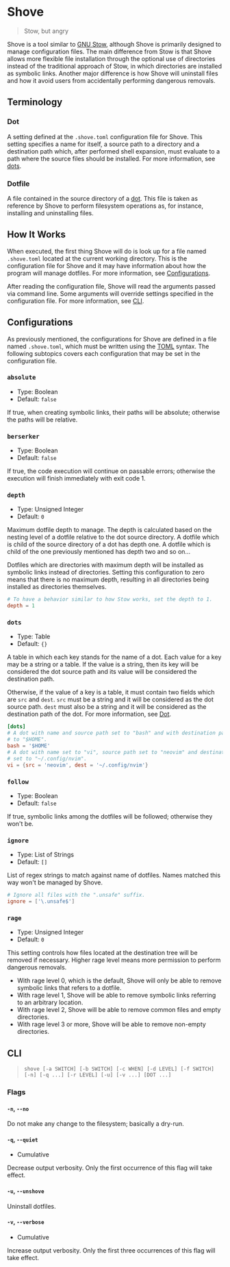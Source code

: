 # Shove

> Stow, but angry

Shove is a tool similar to [GNU Stow], although Shove is primarily
designed to manage configuration files. The main difference from Stow is that
Shove allows more flexible file installation through the optional use of
directories instead of the traditional approach of Stow, in which directories
are installed as symbolic links. Another major difference is how Shove will
uninstall files and how it avoid users from accidentally performing dangerous
removals.

## Terminology

### Dot

A setting defined at the `.shove.toml` configuration file for Shove. This
setting specifies a name for itself, a source path to a directory and a
destination path which, after performed shell expansion, must evaluate to a
path where the source files should be installed. For more information, see
[dots](#dots).

### Dotfile

A file contained in the source directory of a [dot](#dot). This file is taken
as reference by Shove to perform filesystem operations as, for instance,
installing and uninstalling files.

<!--TODO: Create subtopic for "tree" term.-->

## How It Works

When executed, the first thing Shove will do is look up for a file named
`.shove.toml` located at the current working directory. This is the
configuration file for Shove and it may have information about how the program
will manage dotfiles. For more information, see
[Configurations](#configurations).

After reading the configuration file, Shove will read the arguments passed via
command line. Some arguments will override settings specified in the
configuration file. For more information, see [CLI](#cli).

<!--TODO: Continue the explanation.-->

## Configurations

As previously mentioned, the configurations for Shove are defined in a file
named `.shove.toml`, which must be written using the [TOML] syntax. The
following subtopics covers each configuration that may be set in the
configuration file.

### `absolute`

- Type: Boolean
- Default: `false`

If true, when creating symbolic links, their paths will be absolute; otherwise
the paths will be relative.

### `berserker`

- Type: Boolean
- Default: `false`

If true, the code execution will continue on passable errors; otherwise the
execution will finish immediately with exit code 1.

### `depth`

- Type: Unsigned Integer
- Default: `0`

Maximum dotfile depth to manage. The depth is calculated based on the nesting
level of a dotfile relative to the dot source directory. A dotfile which is
child of the source directory of a dot has depth one. A dotfile which is
child of the one previously mentioned has depth two and so on...

Dotfiles which are directories with maximum depth will be installed as symbolic
links instead of directories. Setting this configuration to zero means that
there is no maximum depth, resulting in all directories being installed as
directories themselves.

```toml
# To have a behavior similar to how Stow works, set the depth to 1.
depth = 1
```

### `dots`

- Type: Table
- Default: `{}`

A table in which each key stands for the name of a dot. Each value for a key
may be a string or a table. If the value is a string, then its key will be
considered the dot source path and its value will be considered the destination
path.

Otherwise, if the value of a key is a table, it must contain two fields which
are `src` and `dest`. `src` must be a string and it will be considered as the
dot source path. `dest` must also be a string and it will be considered as the
destination path of the dot. For more information, see [Dot](#dot).

```toml
[dots]
# A dot with name and source path set to "bash" and with destination path set
# to "$HOME".
bash = '$HOME'
# A dot with name set to "vi", source path set to "neovim" and destination path
# set to "~/.config/nvim".
vi = {src = 'neovim', dest = '~/.config/nvim'}
```

### `follow`

- Type: Boolean
- Default: `false`

If true, symbolic links among the dotfiles will be followed; otherwise they
won't be.

### `ignore`

- Type: List of Strings
- Default: `[]`

List of regex strings to match against name of dotfiles. Names matched this way
won't be managed by Shove.

```toml
# Ignore all files with the ".unsafe" suffix.
ignore = ['\.unsafe$']
```

### `rage`

- Type: Unsigned Integer
- Default: `0`

This setting controls how files located at the destination tree will be
removed if necessary. Higher rage level means more permission to perform
dangerous removals.

- With rage level 0, which is the default, Shove will only be able to remove
  symbolic links that refers to a dotfile.
- With rage level 1, Shove will be able to remove symbolic links referring to
  an arbitrary location.
- With rage level 2, Shove will be able to remove common files and empty
  directories.
- With rage level 3 or more, Shove will be able to remove non-empty
  directories.

## CLI

> `shove [-a SWITCH] [-b SWITCH] [-c WHEN] [-d LEVEL] [-f SWITCH] [-n]
> [-q ...] [-r LEVEL] [-u] [-v ...] [DOT ...]`

### Flags

#### `-n`, `--no`

Do not make any change to the filesystem; basically a dry-run.

#### `-q`, `--quiet`

- Cumulative

Decrease output verbosity. Only the first occurrence of this flag will take
effect.

#### `-u`, `--unshove`

Uninstall dotfiles.

#### `-v`, `--verbose`

- Cumulative

Increase output verbosity. Only the first three occurrences of this flag will
take effect.

[GNU Stow]: https://www.gnu.org/software/stow
[TOML]: https://toml.io
